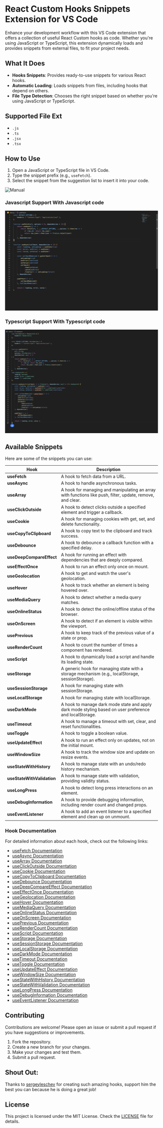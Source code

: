 # React Custom Hooks Snippets Extension for VS Code

Enhance your development workflow with this VS Code extension that offers a collection of useful React Custom hooks as code. Whether you're using JavaScript or TypeScript, this extension dynamically loads and provides snippets from external files, to fit your project needs.

## What It Does

- **Hooks Snippets**: Provides ready-to-use snippets for various React hooks.
- **Automatic Loading**: Loads snippets from files, including hooks that depend on others.
- **File Type Detection**: Chooses the right snippet based on whether you're using JavaScript or TypeScript.

## Supported File Ext

- `.js`
- `.ts`
- `.jsx`
- `.tsx`

## How to Use

1. Open a JavaScript or TypeScript file in VS Code.
2. Type the snippet prefix (e.g., `useFetch`).
3. Select the snippet from the suggestion list to insert it into your code.

![Manual](./images/assets/manual.gif)

### Javascript Support With Javascript code

![Javascript Support With Javascript code](./images/assets/javascript-support.png)

### Typescript Support With Typescript code

![Typescript Support With Typescript code](./images/assets/typescript-support.png)

## Available Snippets

Here are some of the snippets you can use:

| Hook                    | Description                                                                                  |
|-------------------------|----------------------------------------------------------------------------------------------|
| **useFetch**            | A hook to fetch data from a URL.                                                             |
| **useAsync**            | A hook to handle asynchronous tasks.                                                         |
| **useArray**            | A hook for managing and manipulating an array with functions like push, filter, update, remove, and clear. |
| **useClickOutside**     | A hook to detect clicks outside a specified element and trigger a callback.                   |
| **useCookie**           | A hook for managing cookies with get, set, and delete functionality.                         |
| **useCopyToClipboard**  | A hook to copy text to the clipboard and track success.                                        |
| **useDebounce**         | A hook to debounce a callback function with a specified delay.                                |
| **useDeepCompareEffect**| A hook for running an effect with dependencies that are deeply compared.                      |
| **useEffectOnce**       | A hook to run an effect only once on mount.                                                   |
| **useGeolocation**      | A hook to get and watch the user's geolocation.                                               |
| **useHover**            | A hook to track whether an element is being hovered over.                                     |
| **useMediaQuery**       | A hook to detect whether a media query matches.                                                |
| **useOnlineStatus**     | A hook to detect the online/offline status of the browser.                                    |
| **useOnScreen**         | A hook to detect if an element is visible within the viewport.                                |
| **usePrevious**         | A hook to keep track of the previous value of a state or prop.                                |
| **useRenderCount**      | A hook to count the number of times a component has rendered.                                 |
| **useScript**           | A hook to dynamically load a script and handle its loading state.                             |
| **useStorage**          | A generic hook for managing state with a storage mechanism (e.g., localStorage, sessionStorage). |
| **useSessionStorage**   | A hook for managing state with sessionStorage.                                                |
| **useLocalStorage**     | A hook for managing state with localStorage.                                                  |
| **useDarkMode**         | A hook to manage dark mode state and apply dark mode styling based on user preference and localStorage. |
| **useTimeout**          | A hook to manage a timeout with set, clear, and reset functionalities.                         |
| **useToggle**           | A hook to toggle a boolean value.                                                             |
| **useUpdateEffect**     | A hook to run an effect only on updates, not on the initial mount.                            |
| **useWindowSize**       | A hook to track the window size and update on resize events.                                  |
| **useStateWithHistory** | A hook to manage state with an undo/redo history mechanism.                                   |
| **useStateWithValidation** | A hook to manage state with validation, providing validity status.                          |
| **useLongPress**        | A hook to detect long press interactions on an element.                                       |
| **useDebugInformation** | A hook to provide debugging information, including render count and changed props.           |
| **useEventListener**    | A hook to add an event listener to a specified element and clean up on unmount.             |

### Hook Documentation

For detailed information about each hook, check out the following links:

- [useFetch Documentation](docs/useFetch.md)
- [useAsync Documentation](docs/useAsync.md)
- [useArray Documentation](docs/useArray.md)
- [useClickOutside Documentation](docs/useClickOutside.md)
- [useCookie Documentation](docs/useCookie.md)
- [useCopyToClipboard Documentation](docs/useCopyToClipboard.md)
- [useDebounce Documentation](docs/useDebounce.md)
- [useDeepCompareEffect Documentation](docs/useDeepCompareEffect.md)
- [useEffectOnce Documentation](docs/useEffectOnce.md)
- [useGeolocation Documentation](docs/useGeolocation.md)
- [useHover Documentation](docs/useHover.md)
- [useMediaQuery Documentation](docs/useMediaQuery.md)
- [useOnlineStatus Documentation](docs/useOnlineStatus.md)
- [useOnScreen Documentation](docs/useOnScreen.md)
- [usePrevious Documentation](docs/usePrevious.md)
- [useRenderCount Documentation](docs/useRenderCount.md)
- [useScript Documentation](docs/useScript.md)
- [useStorage Documentation](docs/useStorage.md)
- [useSessionStorage Documentation](docs/useSessionStorage.md)
- [useLocalStorage Documentation](docs/useLocalStorage.md)
- [useDarkMode Documentation](docs/useDarkMode.md)
- [useTimeout Documentation](docs/useTimeout.md)
- [useToggle Documentation](docs/useToggle.md)
- [useUpdateEffect Documentation](docs/useUpdateEffect.md)
- [useWindowSize Documentation](docs/useWindowSize.md)
- [useStateWithHistory Documentation](docs/useStateWithHistory.md)
- [useStateWithValidation Documentation](docs/useStateWithValidation.md)
- [useLongPress Documentation](docs/useLongPress.md)
- [useDebugInformation Documentation](docs/useDebugInformation.md)
- [useEventListener Documentation](docs/useEventListener.md)

## Contributing

Contributions are welcome! Please open an issue or submit a pull request if you have suggestions or improvements.

1. Fork the repository.
2. Create a new branch for your changes.
3. Make your changes and test them.
4. Submit a pull request.

## Shout Out:
Thanks to [sergeyleschev](https://github.com/sergeyleschev) for creating such amazing hooks, support him the best you can because he is doing a great job!

## License

This project is licensed under the MIT License. Check the [LICENSE](LICENSE) file for details.
